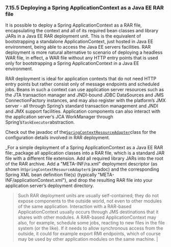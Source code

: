 ### 7.15.5 Deploying a Spring ApplicationContext as a Java EE RAR file

It is possible to deploy a Spring ApplicationContext as a RAR file, encapsulating the context and all of its required bean classes and library JARs in a Java EE RAR deployment unit. This is the equivalent of bootstrapping a standalone ApplicationContext, just hosted in Java EE environment, being able to access the Java EE servers facilities. RAR deployment is more natural alternative to scenario of deploying a headless WAR file, in effect, a WAR file without any HTTP entry points that is used only for bootstrapping a Spring ApplicationContext in a Java EE environment.

RAR deployment is ideal for application contexts that do not need HTTP entry points but rather consist only of message endpoints and scheduled jobs. Beans in such a context can use application server resources such as the JTA transaction manager and JNDI-bound JDBC DataSources and JMS ConnectionFactory instances, and may also register with the platform’s JMX server - all through Spring’s standard transaction management and JNDI and JMX support facilities. Application components can also interact with the application server’s JCA WorkManager through Spring’s`TaskExecutor`abstraction.

Check out the javadoc of the[`SpringContextResourceAdapter`](http://docs.spring.io/spring-framework/docs/4.3.11.RELEASE/javadoc-api/org/springframework/jca/context/SpringContextResourceAdapter.html)class for the configuration details involved in RAR deployment.

_For a simple deployment of a Spring ApplicationContext as a Java EE RAR file:_package all application classes into a RAR file, which is a standard JAR file with a different file extension. Add all required library JARs into the root of the RAR archive. Add a "META-INF/ra.xml" deployment descriptor \(as shown in`SpringContextResourceAdapter`s javadoc\) and the corresponding Spring XML bean definition file\(s\) \(typically "META-INF/applicationContext.xml"\), and drop the resulting RAR file into your application server’s deployment directory.

> Such RAR deployment units are usually self-contained; they do not expose components to the outside world, not even to other modules of the same application. Interaction with a RAR-based ApplicationContext usually occurs through JMS destinations that it shares with other modules. A RAR-based ApplicationContext may also, for example, schedule some jobs, reacting to new files in the file system \(or the like\). If it needs to allow synchronous access from the outside, it could for example export RMI endpoints, which of course may be used by other application modules on the same machine. |




